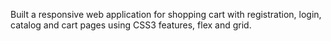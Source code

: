 Built a responsive web application for shopping cart with registration, login, catalog and
cart pages using CSS3 features, flex and grid.

